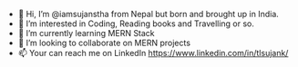 - 👋 Hi, I’m @iamsujanstha from Nepal but born and brought up in India.
- 👀 I’m interested in Coding, Reading books and Travelling or so.
- 🌱 I’m currently learning MERN Stack
- 💞️ I’m looking to collaborate on MERN projects
- 📫 Your can reach me on LinkedIn https://www.linkedin.com/in/tlsujank/

<!---
iamsujanstha/iamsujanstha is a ✨ special ✨ repository because its `README.md` (this file) appears on your GitHub profile.
You can click the Preview link to take a look at your changes.
--->

